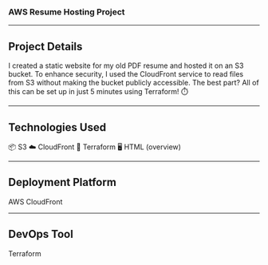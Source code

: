 ### ****AWS Resume Hosting Project****

-------------------------------------------------------------------------------------------
Project Details
-------------------------------------------------------------------------------------------
I created a static website for my old PDF resume and hosted it on an S3 bucket. To enhance security, I used the CloudFront service to read files from S3 without making the bucket publicly accessible. The best part? All of this can be set up in just 5 minutes using Terraform! ⏱️


-------------------------------------------------------------------------------------------
Technologies Used
-------------------------------------------------------------------------------------------
📦 S3
☁️ CloudFront
🔧 Terraform
🖥️ HTML (overview)

-------------------------------------------------------------------------------------------
Deployment Platform
-------------------------------------------------------------------------------------------
AWS CloudFront


-------------------------------------------------------------------------------------------
DevOps Tool 
-------------------------------------------------------------------------------------------
Terraform 

